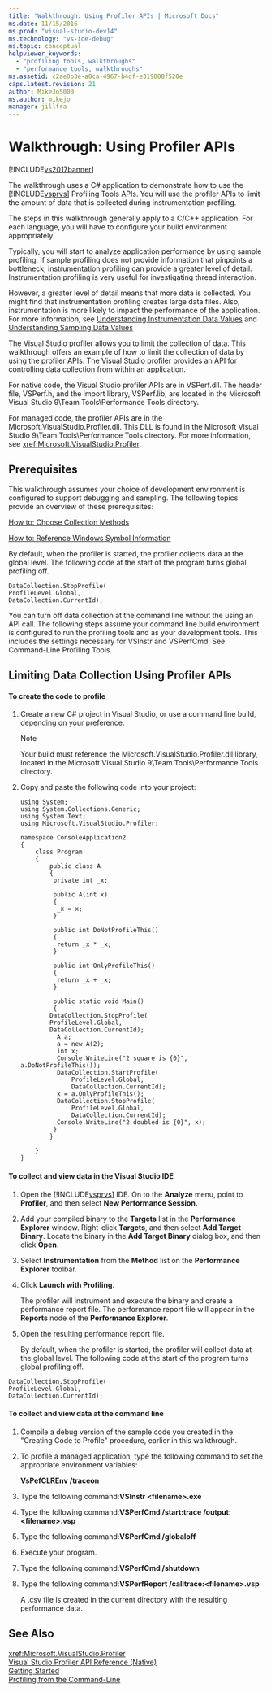 ```yaml
---
title: "Walkthrough: Using Profiler APIs | Microsoft Docs"
ms.date: 11/15/2016
ms.prod: "visual-studio-dev14"
ms.technology: "vs-ide-debug"
ms.topic: conceptual
helpviewer_keywords: 
  - "profiling tools, walkthroughs"
  - "performance tools, walkthroughs"
ms.assetid: c2ae0b3e-a0ca-4967-b4df-e319008f520e
caps.latest.revision: 21
author: MikeJo5000
ms.author: mikejo
manager: jillfra
---
```

# Walkthrough: Using Profiler APIs
[!INCLUDE[vs2017banner](../includes/vs2017banner.md)]

The walkthrough uses a C# application to demonstrate how to use the [!INCLUDE[vsprvs](../includes/vsprvs-md.md)] Profiling Tools APIs. You will use the profiler APIs to limit the amount of data that is collected during instrumentation profiling.  
  
 The steps in this walkthrough generally apply to a C/C++ application. For each language, you will have to configure your build environment appropriately.  
  
 Typically, you will start to analyze application performance by using sample profiling. If sample profiling does not provide information that pinpoints a bottleneck, instrumentation profiling can provide a greater level of detail. Instrumentation profiling is very useful for investigating thread interaction.  
  
 However, a greater level of detail means that more data is collected. You might find that instrumentation profiling creates large data files. Also, instrumentation is more likely to impact the performance of the application. For more information, see [Understanding Instrumentation Data Values](../profiling/understanding-instrumentation-data-values.md) and [Understanding Sampling Data Values](../profiling/understanding-sampling-data-values.md)  
  
 The Visual Studio profiler allows you to limit the collection of data. This walkthrough offers an example of how to limit the collection of data by using the profiler APIs. The Visual Studio profiler provides an API for controlling data collection from within an application.  
  
 For native code, the Visual Studio profiler APIs are in VSPerf.dll. The header file, VSPerf.h, and the import library, VSPerf.lib, are located in the Microsoft Visual Studio 9\Team Tools\Performance Tools directory.  
  
 For managed code, the profiler APIs are in the Microsoft.VisualStudio.Profiler.dll. This DLL is found in the Microsoft Visual Studio 9\Team Tools\Performance Tools directory. For more information, see <xref:Microsoft.VisualStudio.Profiler>.  
  
## Prerequisites  
 This walkthrough assumes your choice of development environment is configured to support debugging and sampling. The following topics provide an overview of these prerequisites:  
  
 [How to: Choose Collection Methods](../profiling/how-to-choose-collection-methods.md)  
  
 [How to: Reference Windows Symbol Information](../profiling/how-to-reference-windows-symbol-information.md)  
  
 By default, when the profiler is started, the profiler collects data at the global level. The following code at the start of the program turns global profiling off.  
  
```  
DataCollection.StopProfile(  
ProfileLevel.Global,  
DataCollection.CurrentId);  
```  
  
 You can turn off data collection at the command line without the using an API call. The following steps assume your command line build environment is configured to run the profiling tools and as your development tools. This includes the settings necessary for VSInstr and VSPerfCmd. See Command-Line Profiling Tools.  
  
## Limiting Data Collection Using Profiler APIs  
  
#### To create the code to profile  
  
1.  Create a new C# project in Visual Studio, or use a command line build, depending on your preference.  
  
    > [!NOTE]
    >  Your build must reference the Microsoft.VisualStudio.Profiler.dll library, located in the Microsoft Visual Studio 9\Team Tools\Performance Tools directory.  
  
2.  Copy and paste the following code into your project:  
  
    ```  
    using System;  
    using System.Collections.Generic;  
    using System.Text;  
    using Microsoft.VisualStudio.Profiler;  
  
    namespace ConsoleApplication2  
    {  
        class Program  
        {  
            public class A  
            {  
             private int _x;  
  
             public A(int x)  
             {  
              _x = x;  
             }  
  
             public int DoNotProfileThis()  
             {  
              return _x * _x;  
             }  
  
             public int OnlyProfileThis()  
             {  
              return _x + _x;  
             }  
  
             public static void Main()  
             {  
            DataCollection.StopProfile(  
            ProfileLevel.Global,  
            DataCollection.CurrentId);  
              A a;  
              a = new A(2);  
              int x;      
              Console.WriteLine("2 square is {0}", a.DoNotProfileThis());  
              DataCollection.StartProfile(  
                  ProfileLevel.Global,  
                  DataCollection.CurrentId);  
              x = a.OnlyProfileThis();  
              DataCollection.StopProfile(  
                  ProfileLevel.Global,   
                  DataCollection.CurrentId);  
              Console.WriteLine("2 doubled is {0}", x);  
             }  
            }  
  
        }  
    }  
    ```  
  
#### To collect and view data in the Visual Studio IDE  
  
1. Open the [!INCLUDE[vsprvs](../includes/vsprvs-md.md)] IDE. On to the **Analyze** menu, point to **Profiler**, and then select **New Performance Session.**  
  
2. Add your compiled binary to the **Targets** list in the **Performance Explorer** window. Right-click **Targets**, and then select **Add Target Binary**. Locate the binary in the **Add Target Binary** dialog box, and then click **Open**.  
  
3. Select **Instrumentation** from the **Method** list on the **Performance Explorer** toolbar.  
  
4. Click **Launch with Profiling**.  
  
    The profiler will instrument and execute the binary and create a performance report file. The performance report file will appear in the **Reports** node of the **Performance Explorer**.  
  
5. Open the resulting performance report file.  
  
   By default, when the profiler is started, the profiler will collect data at the global level. The following code at the start of the program turns global profiling off.  
  
```  
DataCollection.StopProfile(  
ProfileLevel.Global,  
DataCollection.CurrentId);  
```  
  
#### To collect and view data at the command line  
  
1.  Compile a debug version of the sample code you created in the "Creating Code to Profile" procedure, earlier in this walkthrough.  
  
2.  To profile a managed application, type the following command to set the appropriate environment variables:  
  
     **VsPefCLREnv /traceon**  
  
3.  Type the following command:**VSInstr \<filename>.exe**  
  
4.  Type the following command:**VSPerfCmd /start:trace /output:\<filename>.vsp**  
  
5.  Type the following command:**VSPerfCmd /globaloff**  
  
6.  Execute your program.  
  
7.  Type the following command:**VSPerfCmd /shutdown**  
  
8.  Type the following command:**VSPerfReport /calltrace:\<filename>.vsp**  
  
     A .csv file is created in the current directory with the resulting performance data.  
  
## See Also  
 <xref:Microsoft.VisualStudio.Profiler>   
 [Visual Studio Profiler API Reference (Native)](../profiling/visual-studio-profiler-api-reference-native.md)   
 [Getting Started](../profiling/getting-started-with-performance-tools.md)   
 [Profiling from the Command-Line](../profiling/using-the-profiling-tools-from-the-command-line.md)
